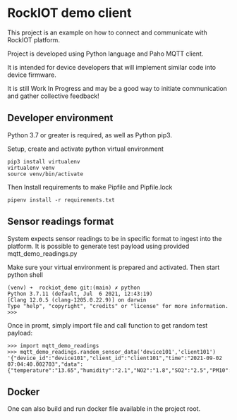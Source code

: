 # RockIOT demo client

This project is an example on how to connect and communicate with RockIOT platform.

Project is developed using Python language and Paho MQTT client.

It is intended for device developers that will implement similar code into device firmware.

It is still Work In Progress and may be a good way to initiate communication and gather collective feedback!


## Developer environment

Python 3.7 or greater is required, as well as Python pip3.

Setup, create and activate python virtual environment
```
pip3 install virtualenv
virtualenv venv
source venv/bin/activate
```

Then Install requirements to make Pipfile and Pipfile.lock
```
pipenv install -r requirements.txt
```


## Sensor readings format

System expects sensor readings to be in specific format to ingest into the platform. It is possible to generate test payload using provided mqtt_demo_readings.py

Make sure your virtual environment is prepared and activated. Then start python shell
```
(venv) ➜  rockiot_demo git:(main) ✗ python                  
Python 3.7.11 (default, Jul  6 2021, 12:43:19) 
[Clang 12.0.5 (clang-1205.0.22.9)] on darwin
Type "help", "copyright", "credits" or "license" for more information.
>>> 
```
Once in promt, simply import file and call function to get random test payload:
```
>>> import mqtt_demo_readings
>>> mqtt_demo_readings.random_sensor_data('device101','client101')
'{"device_id":"device101","client_id":"client101","time":"2021-09-02 07:04:40.002703","data":{"temperature":"13.65","humidity":"2.1","NO2":"1.8","SO2":"2.5","PM10":"2.4","PM25":"2.4"}}'
```

## Docker

One can also build and run docker file available in the project root.